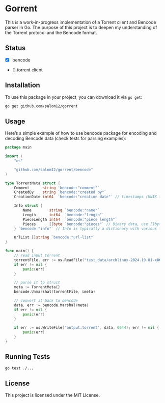 
# Gorrent

This is a work-in-progress implementation of a Torrent client and Bencode parser in Go. The purpose of this project is to deepen my understanding of the Torrent protocol and the Bencode format.

## Status
- [x] bencode
- [] torrent client

## Installation

To use this package in your project, you can download it via `go get`:

```bash
go get github.com/salom12/gorrent
```

## Usage
Here’s a simple example of how to use  bencode package for encoding and decoding Bencode data (check tests for parsing examples):

```go
package main

import (
	"os"

	"github.com/salom12/gorrent/bencode"
)

type TorrentMeta struct {
	Comment      string `bencode:"comment"`
	CreatedBy    string `bencode:"created by"`
	CreationDate int64  `bencode:"creation date"` // timestamps (UNIX time)

	Info struct {
		Name        string `bencode:"name"`
		Length      int64  `bencode:"length"`
		PieceLength int64  `bencode:"piece length"`
		Pieces      []byte `bencode:"pieces"` // Binary data, use []byte
	} `bencode:"info"` // Info is typically a dictionary with various fields

	UrlList []string `bencode:"url-list"`
}

func main() {
	// read input torrent
	torrentFile, err := os.ReadFile("test_data/archlinux-2024.10.01-x86_64.iso.torrent")
	if err != nil {
		panic(err)
	}

	// parse it to struct
	meta := TorrentMeta{}
	bencode.Unmarshal(torrentFile, &meta)

	// convert it back to bencode
	data, err := bencode.Marshal(meta)
	if err != nil {
		panic(err)
	}

	if err := os.WriteFile("output.torrent", data, 0644); err != nil {
		panic(err)
	}
}

```

## Running Tests
```bash
go test ./...
```

## License

This project is licensed under the MIT License.
